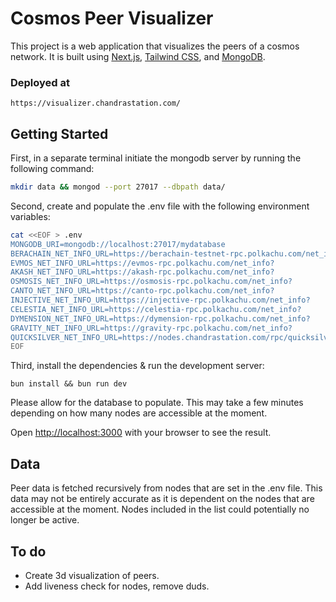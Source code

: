 # Cosmos Peer Visualizer

This project is a web application that visualizes the peers of a cosmos network. It is built using [Next.js](https://nextjs.org/), [Tailwind CSS](https://tailwindcss.com/), and [MongoDB](https://www.mongodb.com/).

### Deployed at

`https://visualizer.chandrastation.com/`

## Getting Started

First, in a separate terminal initiate the mongodb server by running the following command:

```bash
mkdir data && mongod --port 27017 --dbpath data/
```

Second, create and populate the .env file with the following environment variables:

```bash
cat <<EOF > .env
MONGODB_URI=mongodb://localhost:27017/mydatabase
BERACHAIN_NET_INFO_URL=https://berachain-testnet-rpc.polkachu.com/net_info?
EVMOS_NET_INFO_URL=https://evmos-rpc.polkachu.com/net_info?
AKASH_NET_INFO_URL=https://akash-rpc.polkachu.com/net_info?
OSMOSIS_NET_INFO_URL=https://osmosis-rpc.polkachu.com/net_info?
CANTO_NET_INFO_URL=https://canto-rpc.polkachu.com/net_info?
INJECTIVE_NET_INFO_URL=https://injective-rpc.polkachu.com/net_info?
CELESTIA_NET_INFO_URL=https://celestia-rpc.polkachu.com/net_info?
DYMENSION_NET_INFO_URL=https://dymension-rpc.polkachu.com/net_info?
GRAVITY_NET_INFO_URL=https://gravity-rpc.polkachu.com/net_info?
QUICKSILVER_NET_INFO_URL=https://nodes.chandrastation.com/rpc/quicksilver/net_info?
EOF

```

Third, install the dependencies & run the development server:

`bun install && bun run dev`

Please allow for the database to populate. This may take a few minutes depending on how many nodes are accessible at the moment.

Open [http://localhost:3000](http://localhost:3000) with your browser to see the result.

## Data

Peer data is fetched recursively from nodes that are set in the .env file. This data may not be entirely accurate as it is dependent on the nodes that are accessible at the moment. Nodes included in the list could potentially no longer be active.

## To do

- Create 3d visualization of peers.
- Add liveness check for nodes, remove duds.
